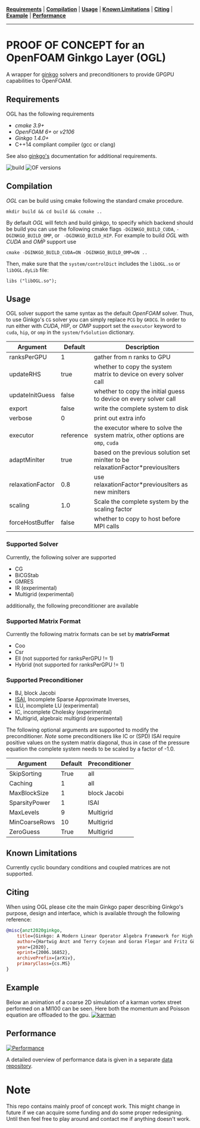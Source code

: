 **[Requirements](#requirements)** |
**[Compilation](#Compilation)** |
**[Usage](#Usage)** |
**[Known Limitations](#Known_Limitations)** |
**[Citing](#Citing)** |
**[Example](#Example)** |
**[Performance](#Performance)** 

---

# PROOF OF CONCEPT for an OpenFOAM Ginkgo Layer (OGL)
A wrapper for [ginkgo](https://github.com/ginkgo-project/ginkgo) solvers and preconditioners to provide GPGPU capabilities to OpenFOAM.


## Requirements

OGL has the following requirements

*   _cmake 3.9+_
*   _OpenFOAM 6+_ or _v2106_
*   _Ginkgo 1.4.0+_
*   C++14 compliant compiler (gcc or clang)

See also [ginkgo's](https://github.com/ginkgo-project/ginkgo) documentation for additional requirements.

![build](https://github.com/hpsim/OGL/actions/workflows/build-foam.yml/badge.svg)
![OF versions](https://img.shields.io/badge/OF--versions-v2212%2C10-green)

## Compilation

*OGL* can be build using cmake following the standard cmake procedure. 

    mkdir build && cd build && ccmake ..

By default *OGL* will fetch and build ginkgo, to specify which backend should be build you can use the following cmake flags `-DGINKGO_BUILD_CUDA`, `-DGINKGO_BUILD_OMP`, or ` -DGINKGO_BUILD_HIP`. For example to build *OGL* with *CUDA* and *OMP* support use

    cmake -DGINKGO_BUILD_CUDA=ON -DGINKGO_BUILD_OMP=ON ..

Then, make sure that the `system/controlDict` includes the `libOGL.so` or  `libOGL.dyLib` file:

    libs ("libOGL.so");


## Usage

OGL solver support the same syntax as the default *OpenFOAM* solver. Thus, to use Ginkgo's `CG` solver you can simply replace `PCG` by `GKOCG`. In order to run either with *CUDA*, *HIP*, or *OMP* support set the `executor` keyword to `cuda`, `hip`, or `omp` in the  `system/fvSolution` dictionary.

Argument | Default | Description
------------ | ------------- | -------------
ranksPerGPU  | 1 | gather from n ranks to GPU
updateRHS | true | whether to copy the system matrix to device on every solver call
updateInitGuess | false |whether to copy the initial guess to device on every solver call
export | false | write the complete system to disk
verbose | 0 | print out extra info
executor | reference | the executor where to solve the system matrix, other options are `omp`, `cuda`
adaptMinIter | true | based on the previous solution set minIter to be relaxationFactor*previousIters
relaxationFactor | 0.8 | use relaxationFactor*previousIters as new minIters
scaling | 1.0 | Scale the complete system by the scaling factor
forceHostBuffer  | false | whether to copy to host before MPI calls

### Supported Solver
Currently, the following solver are supported

* CG
* BiCGStab
* GMRES
* IR (experimental)
* Multigrid (experimental)

additionally, the following preconditioner are available

### Supported Matrix Format
Currently the following matrix formats can be set by **matrixFormat**

* Coo 
* Csr
* Ell (not supported for ranksPerGPU != 1)
* Hybrid (not supported for ranksPerGPU != 1)

### Supported Preconditioner
* BJ, block Jacobi
* [ISAI](https://doi.org/10.1016/j.parco.2017.10.003), Incomplete Sparse Approximate Inverses,
* ILU, incomplete LU (experimental)
* IC, incomplete Cholesky (experimental)
* Multigrid, algebraic multigrid (experimental)

The following optional arguments are supported to modify the preconditioner. *Note* some preconditioners like IC or (SPD) ISAI require positive values on the system matrix diagonal, thus in case of the pressure equation the complete system needs to be scaled by a factor of -1.0.

Argument | Default | Preconditioner
------------ | ------------- | -------------
SkipSorting | True | all
Caching | 1 | all
MaxBlockSize | 1 | block Jacobi 
SparsityPower | 1 | ISAI
MaxLevels | 9 | Multigrid
MinCoarseRows | 10 | Multigrid
ZeroGuess | True | Multigrid






## Known Limitations

Currently cyclic boundary conditions and coupled matrices are not supported.

## Citing

When using OGL please cite the main Ginkgo paper describing Ginkgo's purpose, design and interface, which is
available through the following reference:

``` bibtex
@misc{anzt2020ginkgo,
    title={Ginkgo: A Modern Linear Operator Algebra Framework for High Performance Computing},
    author={Hartwig Anzt and Terry Cojean and Goran Flegar and Fritz Göbel and Thomas Grützmacher and Pratik Nayak and Tobias Ribizel and Yuhsiang Mike Tsai and Enrique S. Quintana-Ortí},
    year={2020},
    eprint={2006.16852},
    archivePrefix={arXiv},
    primaryClass={cs.MS}
}
```

## Example
Below an animation of a coarse 2D simulation of a karman vortex street performed on a MI100 can  be seen. Here both the momentum and Poisson equation are offloaded to the gpu.
[![karman](https://github.com/hpsim/OGL_DATA/blob/main/assets/U_mag_rainbow.gif)](https://github.com/hpsim/OGL_DATA/blob/main/assets/U_mag_rainbow.gif)

## Performance
[![Performance](https://img.shields.io/badge/Performance-Data-brightgreen)](https://github.com/greole/OGL_DATA)

A detailed overview of performance data is given in a separate  [data repository](https://github.com/greole/OGL_DATA).

# Note

This repo contains mainly proof of concept work. This might change in future if we can acquire some funding and do some proper redesigning. Until then feel free to play around and contact me if anything doesn't work.
